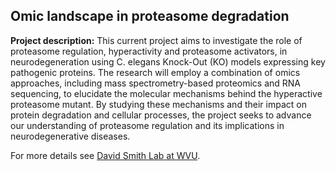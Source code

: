 ## Omic landscape in proteasome degradation

**Project description:** This current project aims to investigate the role of proteasome regulation, hyperactivity and proteasome activators, in neurodegeneration using C. elegans Knock-Out (KO) models expressing key pathogenic proteins. The research will employ a combination of omics approaches, including mass spectrometry-based proteomics and RNA sequencing, to elucidate the molecular mechanisms behind the hyperactive proteasome mutant. By studying these mechanisms and their impact on protein degradation and cellular processes, the project seeks to advance our understanding of proteasome regulation and its implications in neurodegenerative diseases.


For more details see [David Smith Lab at WVU](https://medicine.hsc.wvu.edu/biochemistry/research-labs/david-m-smith/).
